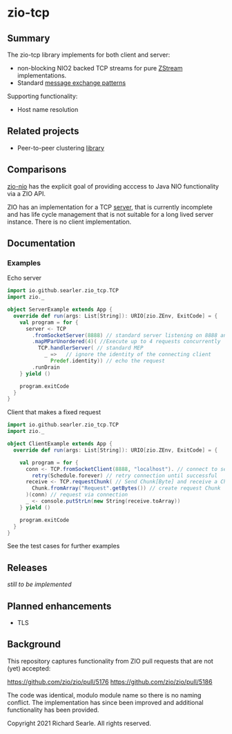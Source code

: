 # zio-tcp

## Summary

The zio-tcp library implements for both client and server:
* non-blocking NIO2 backed TCP streams for pure [ZStream](https://zio.dev/docs/datatypes/stream/stream) implementations.
* Standard [message exchange patterns](https://en.wikipedia.org/wiki/Enterprise_Integration_Patterns)

Supporting functionality:
* Host name resolution

## Related projects

* Peer-to-peer clustering [library](https://github.com/searler/zio-peer)

## Comparisons

 [zio-nio](https://zio.github.io/zio-nio/) has the explicit goal of providing acccess to Java NIO 
 functionality via a ZIO API.

ZIO has an implementation for a TCP 
[server](https://javadoc.io/static/dev.zio/zio-streams_2.12/1.0.9/zio/stream/ZStream$.html#fromSocketServer(port:Int,host:Option[String]):zio.stream.ZStream[zio.blocking.Blocking,Throwable,ZStreamPlatformSpecificConstructors.this.Connection]), 
that is currently incomplete and has life cycle management that is not suitable for a long lived server instance. There
is no client implementation.
 

## Documentation

### Examples

Echo server 
```scala
import io.github.searler.zio_tcp.TCP
import zio._

object ServerExample extends App {
  override def run(args: List[String]): URIO[zio.ZEnv, ExitCode] = {
    val program = for {
      server <- TCP
        .fromSocketServer(8888) // standard server listening on 8888 and wildcard bound
        .mapMParUnordered(4)( //Execute up to 4 requests concurrently
          TCP.handlerServer( // standard MEP
            _ =>   // ignore the identity of the connecting client
              Predef.identity)) // echo the request
        .runDrain
    } yield ()

    program.exitCode
  }
}
```

Client that makes a fixed request

```scala
import io.github.searler.zio_tcp.TCP
import zio._

object ClientExample extends App {
  override def run(args: List[String]): URIO[zio.ZEnv, ExitCode] = {

    val program = for {
      conn <- TCP.fromSocketClient(8888, "localhost"). // connect to server
        retry(Schedule.forever) // retry connection until successful
      receive <- TCP.requestChunk( // Send Chunk[Byte] and receive a Chunk[Byte]
        Chunk.fromArray("Request".getBytes()) // create request Chunk
      )(conn) // request via connection
      _ <- console.putStrLn(new String(receive.toArray))
    } yield ()

    program.exitCode
  }
}
```

See the test cases for further examples

## Releases
_still to be implemented_

## Planned enhancements

* TLS 

## Background
This repository captures functionality from ZIO pull requests that are not (yet) accepted:

https://github.com/zio/zio/pull/5176
https://github.com/zio/zio/pull/5186

The code was identical, modulo module name so there is no naming conflict.
The implementation has since been improved and additional functionality has been provided.


Copyright 2021 Richard Searle. All rights reserved.